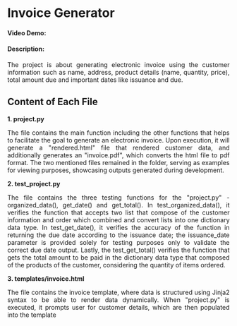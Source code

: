 # Invoice Generator

#### Video Demo: <URL HERE>

#### Description:
<div style='text-align: justify;'>
The project is about generating electronic invoice using the customer information such as name, address, product details (name, quantity, price), total amount due and important dates like issuance and due.
</div>
<!--
problem in  generating invoice -> manual
proposed solution
tackle: jinja2 and weasyprint?
 -->
<!-- dagdag sa proj descp -->

## Content of Each File
**1. project.py**
    <div style='text-align: justify;'>
    The file contains the main function including the other functions that helps to facilitate the goal to generate an electronic invoice. Upon execution, it will generate a "rendered.html" file that rendered customer data, and additionally generates an "invoice.pdf", which converts the html file to pdf format. The two mentioned files remained in the folder, serving as examples for viewing purposes, showcasing outputs generated during development.
    </div>

**2. test_project.py**
    <div style='text-align: justify;'> The file contains the three testing functions for the "project.py" - organized_data(), get_date() and get_total(). In test_organized_data(), it verifies the function that accepts two list that compose of the customer information and order which combined and convert lists into one dictionary data type. In test_get_date(), it verifies the accuracy of the function in returning the due date according to the issuance date; the issuance_date parameter is provided solely for testing purposes only to validate the correct due date output. Lastly, the test_get_total() verifies the function that gets the total amount to be paid in the dictionary data type that composed of the products of the customer, considering the quantity of items ordered.
    </div>

**3. templates/invoice.html**
    <div style='text-align: justify;'> The file contains the invoice template, where data is structured using Jinja2 syntax to be able to render data dynamically. When "project.py" is executed, it prompts user for customer details, which are then populated into the template
    </div>
